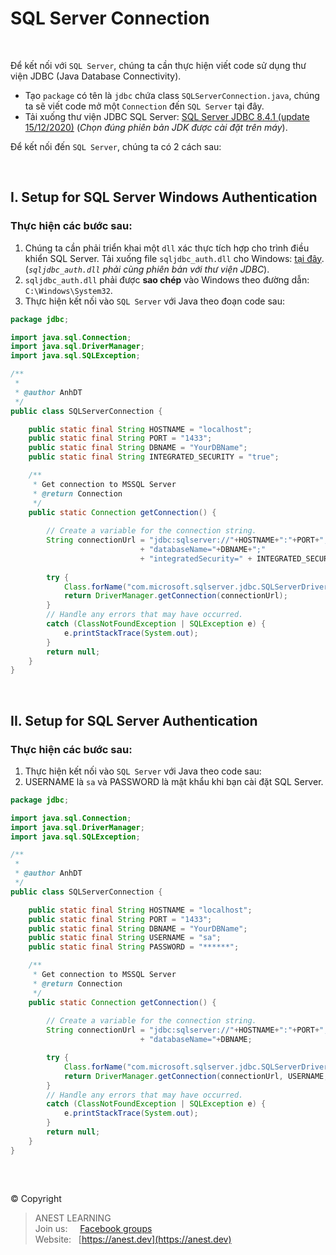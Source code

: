 # SQL Server Connection

<br />

Để kết nối với `SQL Server`, chúng ta cần thực hiện viết code sử dụng thư viện JDBC (Java Database Connectivity).

- Tạo `package` có tên là `jdbc` chứa class `SQLServerConnection.java`, chúng ta sẽ viết code mở một `Connection` đến `SQL Server` tại đây.
- Tải xuống thư viện JDBC SQL Server: [SQL Server JDBC 8.4.1 (update 15/12/2020)](https://github.com/AnestAcademy/Course-Java-JDBC/tree/main/Library) (_Chọn đúng phiên bản JDK được cài đặt trên máy_). 

Để kết nối đến `SQL Server`, chúng ta có 2 cách sau:

<br />

## I. Setup for SQL Server Windows Authentication

### Thực hiện các bước sau:
1. Chúng ta cần phải triển khai một `dll` xác thực tích hợp cho trình điều khiển SQL Server. Tải xuống file `sqljdbc_auth.dll` cho Windows: [tại đây](https://github.com/AnestAcademy/Course-Java-JDBC/tree/main/Library/auth/x64). (_`sqljdbc_auth.dll` phải cùng phiên bản với thư viện JDBC_).
2. `sqljdbc_auth.dll` phải được **sao chép** vào Windows theo đường dẫn: `C:\Windows\System32`.
3. Thực hiện kết nối vào `SQL Server` với Java theo đoạn code sau:

```java
package jdbc;

import java.sql.Connection;
import java.sql.DriverManager;
import java.sql.SQLException;

/**
 *
 * @author AnhDT
 */
public class SQLServerConnection {

    public static final String HOSTNAME = "localhost";
    public static final String PORT = "1433";
    public static final String DBNAME = "YourDBName";
    public static final String INTEGRATED_SECURITY = "true";

    /**
     * Get connection to MSSQL Server
     * @return Connection
     */
    public static Connection getConnection() {
        
        // Create a variable for the connection string.
        String connectionUrl = "jdbc:sqlserver://"+HOSTNAME+":"+PORT+";"
                             + "databaseName="+DBNAME+";"
                             + "integratedSecurity=" + INTEGRATED_SECURITY;
                             
        try {
            Class.forName("com.microsoft.sqlserver.jdbc.SQLServerDriver");
            return DriverManager.getConnection(connectionUrl);
        }
        // Handle any errors that may have occurred.
        catch (ClassNotFoundException | SQLException e) {
            e.printStackTrace(System.out);
        }
        return null;
    }
}

```

<br />

## II. Setup for SQL Server Authentication

### Thực hiện các bước sau:
1. Thực hiện kết nối vào `SQL Server` với Java theo code sau:
2. USERNAME là `sa` và PASSWORD là mật khẩu khi bạn cài đặt SQL Server.

```java
package jdbc;

import java.sql.Connection;
import java.sql.DriverManager;
import java.sql.SQLException;

/**
 *
 * @author AnhDT
 */
public class SQLServerConnection {

    public static final String HOSTNAME = "localhost";
    public static final String PORT = "1433";
    public static final String DBNAME = "YourDBName";
    public static final String USERNAME = "sa";
    public static final String PASSWORD = "******";

    /**
     * Get connection to MSSQL Server
     * @return Connection
     */
    public static Connection getConnection() {
        
        // Create a variable for the connection string.
        String connectionUrl = "jdbc:sqlserver://"+HOSTNAME+":"+PORT+";"
                             + "databaseName="+DBNAME;

        try {
            Class.forName("com.microsoft.sqlserver.jdbc.SQLServerDriver");
            return DriverManager.getConnection(connectionUrl, USERNAME, PASSWORD);
        }
        // Handle any errors that may have occurred.
        catch (ClassNotFoundException | SQLException e) {
            e.printStackTrace(System.out);
        }
        return null;
    }
}

```

<br />

##

© Copyright
> ANEST LEARNING  
> Join us: &nbsp;&nbsp;&nbsp; [Facebook groups](https://www.facebook.com/groups/anest.learning/)  
> Website: &nbsp; [https://anest.dev](https://anest.dev)  
